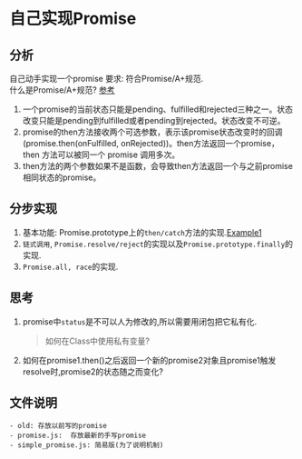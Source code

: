 # 自己实现Promise

## 分析
自己动手实现一个promise
要求: 符合Promise/A+规范.   
什么是Promise/A+规范? [参考](http://www.ituring.com.cn/article/66566)
1. 一个promise的当前状态只能是pending、fulfilled和rejected三种之一。状态改变只能是pending到fulfilled或者pending到rejected。状态改变不可逆。
2. promise的then方法接收两个可选参数，表示该promise状态改变时的回调(promise.then(onFulfilled, onRejected))。then方法返回一个promise，then 方法可以被同一个 promise 调用多次。
3. then方法的两个参数如果不是函数，会导致then方法返回一个与之前promise相同状态的promise。



## 分步实现
1. 基本功能: Promise.prototype上的`then/catch`方法的实现.[Example1]()
2. `链式调用`, `Promise.resolve/reject`的实现以及`Promise.prototype.finally`的实现.
3. `Promise.all, race`的实现.



## 思考
1. promise中`status`是不可以人为修改的,所以需要用闭包把它私有化. 
    > 如何在Class中使用私有变量?
2. 如何在promise1.then()之后返回一个新的promise2对象且promise1触发resolve时,promise2的状态随之而变化?


## 文件说明
    - old: 存放以前写的promise
    - promise.js:  存放最新的手写promise
    - simple_promise.js: 简易版(为了说明机制)